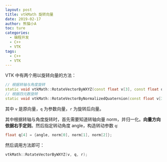 ```yaml
---
layout: post
title: vtkMath 旋转向量
date: 2019-02-17
author: 熊猫小A
toc: ture
categories: 
  - 编程开发
  - C++
  - VTK
tags:
  - C++
  - VTK
---
```


VTK 中有两个用以旋转向量的方法：

```c++
// 根据转轴与角度旋转
static void vtkMath::RotateVectorByWXYZ(const float v[3], const float q[4], float r[3]);
// 根据四元数旋转
static void vtkMath::RotateVectorByNormalizedQuaternion(const float v[3], const float q[4], float r[3]);
```

其中 `v` 是原向量，`q` 为参数向量，`r` 为旋转后向量。

其中根据转轴与角度旋转时，首先需要知道转轴向量 norm，并归一化。**向量方向依据右手定则**。然后指定转动角度 angle，构造转动参数 `q`:

```c++
float q[4] = {angle, norm[0], norm[1], norm[2]};
```

然后调用方法即可：

```c++
vtkMath::RotateVectorByWXYZ(v, q, r);
```

